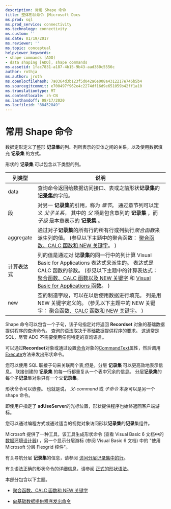 ```yaml
---
description: 常用 Shape 命令
title: 整体形状命令 |Microsoft Docs
ms.prod: sql
ms.prod_service: connectivity
ms.technology: connectivity
ms.custom: ''
ms.date: 01/19/2017
ms.reviewer: ''
ms.topic: conceptual
helpviewer_keywords:
- shape commands [ADO]
- data shaping [ADO], shape commands
ms.assetid: 1fac7831-a187-4b15-9b43-aad380c5556c
author: rothja
ms.author: jroth
ms.openlocfilehash: 7a0364d3b123f5d042a6e008a4312217e746b5b4
ms.sourcegitcommit: e700497f962e4c2274df16d9e651059b42ff1a10
ms.translationtype: MT
ms.contentlocale: zh-CN
ms.lasthandoff: 08/17/2020
ms.locfileid: "88452849"
---
```

# <a name="shape-commands-in-general"></a>常用 Shape 命令
数据定形定义了整形 **记录集**的列、列所表示的实体之间的关系，以及使用数据填充 **记录集** 的方式。  
  
 形状的 **记录集** 可以包含以下类型的列。  
  
|列类型|说明|  
|-----------------|-----------------|  
|data|查询命令返回给数据访问接口、表或之前形状**记录集**的**记录集**的字段。|  
|段|对另一 **记录集**的引用，称为 *章节*。 通过章节列可以定义 *父子关系，* 其中的 *父* 项是包含章列的 **记录集** ，而 *子级* 是本章表示的 **记录集** 。|  
|aggregate|通过对子**记录集**的所有行的所有行或列执行*聚合函数*来派生列的值。  (参见以下主题中的聚合函数： [聚合函数、CALC 函数和 NEW 关键字](../../../ado/guide/data/aggregate-functions-the-calc-function-and-the-new-keyword.md)。 ) |  
|计算表达式|列的值是通过对 **记录集**的同一行中的列计算 Visual Basic for Applications 表达式来派生的。 表达式是 CALC 函数的参数。  (参见以下主题中的计算表达式： [聚合函数、CALC 函数以及 NEW 关键字](../../../ado/guide/data/aggregate-functions-the-calc-function-and-the-new-keyword.md) 和 [Visual Basic for Applications 函数](../../../ado/guide/data/visual-basic-for-applications-functions.md)。 ) |  
|new|空的制造字段，可以在以后使用数据进行填充。 列是用 NEW 关键字定义的。  (参见以下主题中的 NEW 关键字： [聚合函数、CALC 函数和 NEW 关键字](../../../ado/guide/data/aggregate-functions-the-calc-function-and-the-new-keyword.md)。 ) |  
  
 Shape 命令可以包含一个子句，该子句指定对将返回 **Recordset** 对象的基础数据提供程序的查询命令。 查询的语法取决于基础数据提供程序的要求。 这通常是 SQL，尽管 ADO 不需要使用任何特定的查询语言。  
  
 可以通过**Recordset**对象或通过设置[命令](../../../ado/reference/ado-api/command-object-ado.md)对象的[CommandText](../../../ado/reference/ado-api/commandtext-property-ado.md)属性，然后调用[Execute](../../../ado/reference/ado-api/execute-method-ado-command.md)方法来发出形状命令。  
  
 您可以使用 SQL 联接子句来关联两个表;但是，分层 **记录集** 可以更高效地表示信息。 联接创建的 **记录集** 的每一行都重复从一个表中冗余的信息。 分层**记录集**的每个子**记录**集对象只有一个父**记录集**。  
  
 形状命令可以嵌套。 也就是说， *父-command* 或 *子命令* 本身可以是另一个 shape 命令。  
  
 即使用户指定了 **adUseServer**的光标位置，形状提供程序也始终返回客户端游标。  
  
 您可以通过编程方式或通过适当的视觉对象访问形状**记录集**的**记录**集组件。  
  
 Microsoft 提供了一种工具，该工具生成形状命令 (查看 Visual Basic 6 文档中的 [数据环境设计器](https://go.microsoft.com/fwlink/?LinkId=5689)) ，另一个显示分层游标 (参阅 Visual Basic 6 文档) 中的 "使用 Microsoft 分层 Flexgrid 控件"。  
  
 有关导航分层 **记录集**的信息，请参阅 [访问分层记录集中的行](../../../ado/guide/data/accessing-rows-in-a-hierarchical-recordset.md)。  
  
 有关语法正确的形状命令的详细信息，请参阅 [正式的形状语法](../../../ado/guide/data/formal-shape-grammar.md)。  
  
 本部分包含以下主题。  
  
-   [聚合函数、CALC 函数和 NEW 关键字](../../../ado/guide/data/aggregate-functions-the-calc-function-and-the-new-keyword.md)  
  
-   [向基础数据提供程序发出命令](../../../ado/guide/data/issuing-commands-to-the-underlying-data-provider.md)
